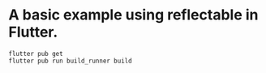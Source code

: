 # A basic example using reflectable in Flutter.

```console
flutter pub get
flutter pub run build_runner build
```
